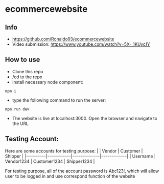 # ecommercewebsite
## Info
- https://github.com/Ronaldo93/ecommercewebsite
- Video submission: https://www.youtube.com/watch?v=5X-_1KUyc1Y

## How to use
- Clone this repo
- /cd to the repo
- install necessary node component:
```
npm i
```
- type the following command to run the server:
```
npm run dev
```
- The website is live at localhost:3000. Open the browser and navigate to the URL

## Testing Account:
Here are some accounts for testing purpose:
|          | Vendor     | Customer     | Shipper     |
|----------|------------|--------------|-------------|
| Username | Vendor1234 | Customer1234 | Shipper1234 |

For testing purpose, all of the account password is Abc123!, which will allow user to be logged in and use correspond function of the website
